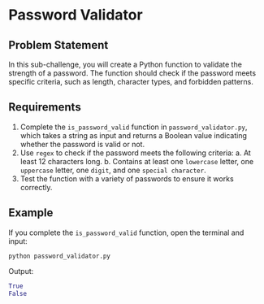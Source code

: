 # Password Validator

## Problem Statement

In this sub-challenge, you will create a Python function to validate the strength of a password. The function should check if the password meets specific criteria, such as length, character types, and forbidden patterns.

## Requirements

1. Complete the `is_password_valid` function in `password_validator.py`, which takes a string as input and returns a Boolean value indicating whether the password is valid or not.
2. Use `regex` to check if the password meets the following criteria:
   a. At least 12 characters long.
   b. Contains at least one `lowercase` letter, one `uppercase` letter, one `digit`, and one `special character`.
3. Test the function with a variety of passwords to ensure it works correctly.

## Example

If you complete the `is_password_valid` function, open the terminal and input:

```shell
python password_validator.py
```

Output:

```python
True
False
```
